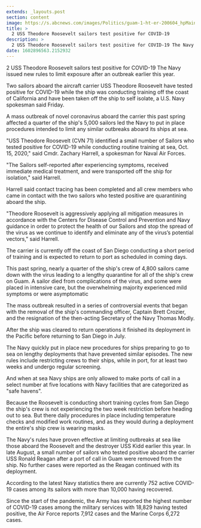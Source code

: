 ```yaml
--- 
extends: _layouts.post 
section: content 
image: https://s.abcnews.com/images/Politics/guam-1-ht-er-200604_hpMain_16x9_992.jpg 
title: > 
  2 USS Theodore Roosevelt sailors test positive for COVID-19 
description: > 
  2 USS Theodore Roosevelt sailors test positive for COVID-19 The Navy issued new rules to limit exposure after an outbreak earlier this year.Two sailors aboard the aircraft carrier USS Theodore Roosevelt have tested positive for COVID-19 while the ship was conducting training off the coast of California and have been taken off the ship to self isolate, a U.S. Navy spokesman said Friday."USS Theodore Roosevelt (CVN 71) identified a small number of Sailors who tested positive for COVID-19 while conducting routine training at sea, Oct. 15, 2020," said Cmdr.This past spring, nearly a quarter of the ship's crew of 4,800 sailors came down with the virus leading to a lengthy quarantine for all of the ship's crew on Guam.In late August, a small number of sailors who tested positive aboard the carrier USS Ronald Reagan after a port of call in Guam were removed from the ship. 
date: 1602896563.2152932 
--- 
```

2 USS Theodore Roosevelt sailors test positive for COVID-19 The Navy issued new rules to limit exposure after an outbreak earlier this year.

Two sailors aboard the aircraft carrier USS Theodore Roosevelt have tested positive for COVID-19 while the ship was conducting training off the coast of California and have been taken off the ship to self isolate, a U.S. Navy spokesman said Friday.

A mass outbreak of novel coronavirus aboard the carrier this past spring affected a quarter of the ship's 5,000 sailors led the Navy to put in place procedures intended to limit any similar outbreaks aboard its ships at sea.

"USS Theodore Roosevelt (CVN 71) identified a small number of Sailors who tested positive for COVID-19 while conducting routine training at sea, Oct. 15, 2020," said Cmdr. Zachary Harrell, a spokesman for Naval Air Forces.

"The Sailors self-reported after experiencing symptoms, received immediate medical treatment, and were transported off the ship for isolation," said Harrell.

Harrell said contact tracing has been completed and all crew members who came in contact with the two sailors who tested positive are quarantining aboard the ship.

"Theodore Roosevelt is aggressively applying all mitigation measures in accordance with the Centers for Disease Control and Prevention and Navy guidance in order to protect the health of our Sailors and stop the spread of the virus as we continue to identify and eliminate any of the virus’s potential vectors," said Harrell.

The carrier is currently off the coast of San Diego conducting a short period of training and is expected to return to port as scheduled in coming days.

This past spring, nearly a quarter of the ship's crew of 4,800 sailors came down with the virus leading to a lengthy quarantine for all of the ship's crew on Guam. A sailor died from complications of the virus, and some were placed in intensive care, but the overwhelming majority experienced mild symptoms or were asymptomatic

The mass outbreak resulted in a series of controversial events that began with the removal of the ship's commanding officer, Captain Brett Crozier, and the resignation of the then-acting Secretary of the Navy Thomas Modly.

After the ship was cleared to return operations it finished its deployment in the Pacific before returning to San Diego in July.

The Navy quickly put in place new procedures for ships preparing to go to sea on lengthy deployments that have prevented similar episodes. The new rules include restricting crews to their ships, while in port, for at least two weeks and undergo regular screening.

And when at sea Navy ships are only allowed to make ports of call in a select number at five locations with Navy facilities that are categorized as "safe havens".

Because the Roosevelt is conducting short training cycles from San Diego the ship's crew is not experiencing the two week restriction before heading out to sea. But there daily procedures in place including temperature checks and modified work routines, and as they would during a deployment the entire's ship crew is wearing masks.

The Navy's rules have proven effective at limiting outbreaks at sea like those aboard the Roosevelt and the destroyer USS Kidd earlier this year. In late August, a small number of sailors who tested positive aboard the carrier USS Ronald Reagan after a port of call in Guam were removed from the ship. No further cases were reported as the Reagan continued with its deployment.

According to the latest Navy statistics there are currently 752 active COVID-19 cases among its sailors with more than 10,000 having recovered.

Since the start of the pandemic, the Army has reported the highest number of COVID-19 cases among the military services with 18,829 having tested positive, the Air Force reports 7,912 cases and the Marine Corps 6,272 cases.